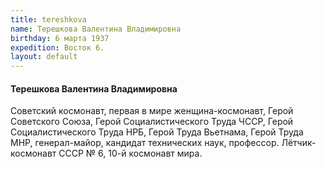 ```yaml
---
title: tereshkova
name: Терешкова Валентина Владимировна
birthday: 6 марта 1937
expedition: Восток 6.
layout: default
---
```

#### Терешкова Валентина Владимировна
Советский космонавт, первая в мире женщина-космонавт, Герой Советского Союза, Герой Социалистического Труда ЧССР, Герой Социалистического Труда НРБ, Герой Труда Вьетнама, Герой Труда МНР, генерал-майор, кандидат технических наук, профессор. Лётчик-космонавт СССР № 6, 10-й космонавт мира.
